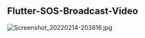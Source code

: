## Flutter-SOS-Broadcast-Video
![Screenshot_20220214-203816.jpg]({{site.baseurl}}/Screenshot_20220214-203816.jpg)

